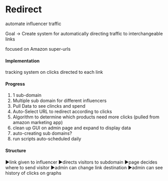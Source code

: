 # Redirect
<p>automate influencer traffic</p>

Goal -> Create system for automatically directing traffic to interchangeable links

focused on Amazon super-urls

<h4>Implementation</h4>
tracking system on clicks directed to each link

<h4>Progress</h4>
<ol>
  <li>1 sub-domain  </li>
  <li>Multiple sub domain for different influencers  </li>
  <li>Pull Data to see clincks and spend</li>
  <li>Auto-Select URL to redirect according to clicks</li>
  <li>Algorithm to determine which products need more clicks (pulled from amazon marketing app)</li>
  <li>clean up GUI on admin page and expand to display data</li>
  <li>auto-creating sub domains?</li>
  <li>run scripts auto-scheduled daily</li>
</ol>


<h4>Structure</h4>
►link given to influencer
►directs visitors to subdomain
►page decides where to send visitor
►admin can change link destination
►admin can see history of clicks on graphs
